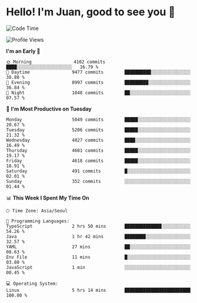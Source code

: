 # Hello! I'm Juan, good to see you 👋

<!--
**Y-k-Y/Y-k-Y** is a ✨ _special_ ✨ repository because its `README.md` (this file) appears on your GitHub profile.

Here are some ideas to get you started:

- 🔭 I’m currently working on ...
- 🌱 I’m currently learning ...
- 👯 I’m looking to collaborate on ...
- 🤔 I’m looking for help with ...
- 💬 Ask me about ...
- 📫 How to reach me: ...
- 😄 Pronouns: ...
- ⚡ Fun fact: ...
-->
<!--
![Profile views](https://gpvc.arturio.dev/Y-k-Y)

[![Omid Nikrah StackOverflow](https://github-readme-stackoverflow.vercel.app/?userID=9517076)](https://stackoverflow.com/users/9517076/i-have-10-fingers)
-->

<!--START_SECTION:waka-->
![Code Time](http://img.shields.io/badge/Code%20Time-1%2C778%20hrs%206%20mins-blue)

![Profile Views](http://img.shields.io/badge/Profile%20Views-0-blue)

**I'm an Early 🐤** 

```text
🌞 Morning                4102 commits        ████░░░░░░░░░░░░░░░░░░░░░   16.79 % 
🌆 Daytime                9477 commits        ██████████░░░░░░░░░░░░░░░   38.80 % 
🌃 Evening                8997 commits        █████████░░░░░░░░░░░░░░░░   36.84 % 
🌙 Night                  1848 commits        ██░░░░░░░░░░░░░░░░░░░░░░░   07.57 % 
```
📅 **I'm Most Productive on Tuesday** 

```text
Monday                   5049 commits        █████░░░░░░░░░░░░░░░░░░░░   20.67 % 
Tuesday                  5206 commits        █████░░░░░░░░░░░░░░░░░░░░   21.32 % 
Wednesday                4027 commits        ████░░░░░░░░░░░░░░░░░░░░░   16.49 % 
Thursday                 4681 commits        █████░░░░░░░░░░░░░░░░░░░░   19.17 % 
Friday                   4618 commits        █████░░░░░░░░░░░░░░░░░░░░   18.91 % 
Saturday                 491 commits         █░░░░░░░░░░░░░░░░░░░░░░░░   02.01 % 
Sunday                   352 commits         ░░░░░░░░░░░░░░░░░░░░░░░░░   01.44 % 
```


📊 **This Week I Spent My Time On** 

```text
🕑︎ Time Zone: Asia/Seoul

💬 Programming Languages: 
TypeScript               2 hrs 50 mins       ██████████████░░░░░░░░░░░   54.26 % 
Java                     1 hr 42 mins        ████████░░░░░░░░░░░░░░░░░   32.57 % 
YAML                     27 mins             ██░░░░░░░░░░░░░░░░░░░░░░░   08.63 % 
Env File                 11 mins             █░░░░░░░░░░░░░░░░░░░░░░░░   03.80 % 
JavaScript               1 min               ░░░░░░░░░░░░░░░░░░░░░░░░░   00.45 % 

💻 Operating System: 
Linux                    5 hrs 14 mins       █████████████████████████   100.00 % 
```


<!--END_SECTION:waka-->
